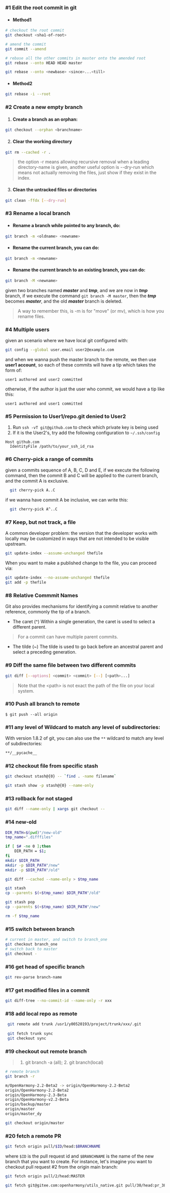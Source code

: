 ### #1 Edit the root commit in git

- #### Method1
```bash
# checkout the root commit
git checkout <sha1-of-root>

# amend the commit
git commit --amend

# rebase all the other commits in master onto the amended root
git rebase --onto HEAD HEAD master  

git rebase --onto <newbase> <since>...<till>
```
- #### Method2
```bash
git rebase -i --root
```

### #2 Create a new empty branch

1. #### Create a branch as an orphan:
```bash
git checkout --orphan <branchname>
```
2. #### Clear the working directory
```bash
git rm --cached -r .
```
> the option -r means allowing  recursive removal when a leading directory-name is given, another useful option is
--dry-run which means not actually removing the files, just show if they exist in the index.
3. #### Clean the untracked files or directories
```bash
git clean -ffdx [--dry-run]
```

### #3 Rename a local branch

- #### Rename a branch while pointed to any branch, do:
```bash
git branch -m <oldname> <newname>
```
- #### Rename the current branch, you can do:
```bash
git branch -m <newname>
```
- #### Rename the current branch to an existing branch, you can do:
```bash
git branch -M <newname>
```
given two branches named ***master*** and ***tmp***, and we are now in ***tmp*** branch, if we 
execute the command ```git branch -M master```, then the ***tmp*** becomes ***master***, and the old
***master*** branch is deleted.

> A way to remember this, is -m is for "move" (or mv), which is how you rename files.

### #4 Multiple users
given an scenario where we have local git configured with:
 ```bash
 git config --global user.email user2@example.com
 ```
and when we wanna push the master branch to the remote, we then use **user1 account**, so each of these commits will have a tip which takes the form of: 
``` 
user1 authored and user2 committed 
```
otherwise, if the author is just the user who commit, we would have a tip like this:
```
user1 authored and user1 committed 
```

### #5 Permission to User1/repo.git denied to User2
1. Run `ssh -vT git@github.com` to check which private key is being used
2. If it is the User2's, try add the following configuration to `~/.ssh/config`
```
Host github.com
  IdentityFile /path/to/your_ssh_id_rsa
```

### #6 Cherry-pick a range of commits
given a commits sequence of A, B, C, D and E, if we execute the following command, then the commit B and C 
will be applied to the current branch, and the commit A is exclusive.
```bash
  git cherry-pick A..C 
```
if we wanna have commit A be inclusive, we can write this:
```bash
  git cherry-pick A^..C 
```
### #7 Keep, but not track, a file
A common developer problem: the version that the developer works with locally may be customized in ways that are not 
intended to be visible upstream.
```bash
git update-index --assume-unchanged thefile
```
When you want to make a published change to the file, you can proceed via:
```bash
git update-index --no-assume-unchanged thefile
git add -p thefile
```

### #8 Relative Commmit Names
Git also provides mechanisms for identifying a commit relative to another reference, commonly the tip of a branch.

- The caret (^)
Within a single generation, the caret is used to select a different parent.
> For a commit can have multiple parent commits.
- The tilde (~)
The tilde is used to go back before an ancestral parent and select a preceding generation.


### #9 Diff the same file between two different commits
```bash
git diff [--options] <commit> <commit> [--] [<path>...]
```
> Note that the \<path\> is not exact the path of the file on your local system. 

### #10 Push all branch to remote
```
$ git push --all origin
```

### #11 any level of Wildcard to match any level of subdirectories:
With version 1.8.2 of git, you can also use the `**` wildcard to match any level of subdirectories:
```bash
**/__pycache__
```

### #12 checkout file from specific stash
```bash
git checkout stash@{0} -- `find . -name filename`

git stash show -p stash@{0} --name-only
```

### #13 rollback for not staged
```bash
git diff --name-only | xargs git checkout --
```

### #14 new-old 

```bash
DIR_PATH=$(pwd)"/new-old"
tmp_name=".difffiles"

if [ $# -ne 0 ];then
    DIR_PATH = $1;
fi
mkdir $DIR_PATH
mkdir -p $DIR_PATH"/new"
mkdir -p $DIR_PATH"/old"

git diff --cached --name-only > $tmp_name

git stash
cp --parents $(<$tmp_name) $DIR_PATH"/old"

git stash pop
cp --parents $(<$tmp_name) $DIR_PATH"/new"

rm -f $tmp_name
```

### #15 switch between branch

```bash
# current in master, and switch to branch_one
git checkout branch_one
# switch back to master
git checkout -
```

### #16 get head of specific branch

```bash
git rev-parse branch-name
```

### #17 get modified files in a commit

```bash
git diff-tree --no-commit-id --name-only -r xxx
```


### #18 add local repo as remote

```bash
 git remote add trunk /usr1/y00520193/project/trunk/xxx/.git
 
 git fetch trunk sync
 git checkout sync
```

### #19 checkout out remote branch
> 1. git branch -a (all); 2. git branch(local)
```bash
# remote branch
git branch -r

m/OpenHarmony-2.2-Beta2 -> origin/OpenHarmony-2.2-Beta2
origin/OpenHarmony-2.2-Beta2
origin/OpenHarmony-2.3-Beta
origin/OpenHarmony-v2.2-Beta
origin/backup/master
origin/master
origin/master_dy

git checkout origin/master
```

### #20 fetch a remote PR 
```bash
git fetch origin pull/$ID/head:$BRANCHNAME
```

where `$ID` is the pull request id and `$BRANCHNAME` is the name of the new branch that you want to create.
For instance, let's imagine you want to checkout pull request #2 from the origin main branch:
```bash
git fetch origin pull/2/head:MASTER

git fetch git@gitee.com:openharmony/utils_native.git pull/38/head:pr_38
```
